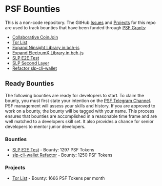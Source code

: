 # PSF Bounties
This is a non-code repository. The GitHub [Issues](https://github.com/Permissionless-Software-Foundation/bounties/issues) and [Projects](https://github.com/Permissionless-Software-Foundation/bounties/projects) for this repo are used to track bounties that have been funded through [PSF Grants](https://psfoundation.cash/grants/):

- [Collaborative CoinJoin](https://github.com/Permissionless-Software-Foundation/bounties/issues/2)
- [Tor List](https://github.com/Permissionless-Software-Foundation/bounties/issues/1)
- [Expand Ninsight Library in bch-js](https://github.com/Permissionless-Software-Foundation/bounties/issues/3)
- [Expand ElectrumX Library in bch-js](https://github.com/Permissionless-Software-Foundation/bounties/issues/4)
- [SLP E2E Test](https://github.com/Permissionless-Software-Foundation/bounties/issues/6)
- [SLP Second Layer](https://github.com/Permissionless-Software-Foundation/bounties/issues/5)
- [Refactor slp-cli-wallet](https://github.com/Permissionless-Software-Foundation/bounties/issues/7)

## Ready Bounties
The following bounties are ready for developers to start. To claim the bounty, you must first state your intention on the [PSF Telegram Channel](https://github.com/Permissionless-Software-Foundation/bounties/issues/7). PSF management will assess your skills and history. If you are approved to work on a bounty, the bounty will be tagged with your name. This process ensures that bounties are accomplished in a reasonable time frame and are well matched to a developers skill set. It also provides a chance for senior developers to mentor junior developers.

### Bounties
- [SLP E2E Test](https://github.com/Permissionless-Software-Foundation/bounties/issues/6) - Bounty: 1297 PSF Tokens
- [slp-cli-wallet Refactor](https://github.com/Permissionless-Software-Foundation/bounties/issues/8) - Bounty: 1250 PSF Tokens

### Projects
- [Tor List](https://github.com/Permissionless-Software-Foundation/bounties/issues/1) - Bounty: 1666 PSF Tokens per month
